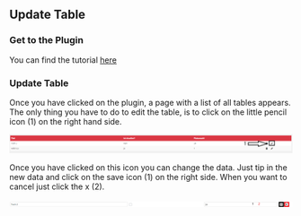 ## Update Table

### Get to the Plugin

You can find the tutorial [here](https://github.com/towa-digital/intern-table-reservation/blob/master/docs/features/manage%20tables/add%20table.md)

### Update Table

Once you have clicked on the plugin, a page with a list of all tables appears. The only thing you have to do to edit the table, is to click on the little pencil icon (1) on the right hand side. <br>

![menu](./../../docimg/updatetable1.png)

Once you have clicked on this icon you can change the data. Just tip in the new data and click on the save icon (1) on the right side. When you want to cancel just click the x (2).

![menu](./../../docimg/updatetable2.png)